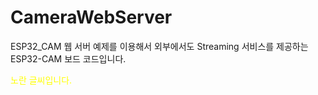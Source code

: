 # CameraWebServer
ESP32_CAM 웹 서버 예제를 이용해서 외부에서도 Streaming 서비스를 제공하는 ESP32-CAM 보드 코드입니다.



<span style="color:yellow">노란 글씨입니다.</span>
